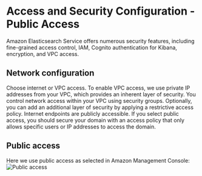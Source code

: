 # Access and Security Configuration - Public Access

Amazon Elasticsearch Service offers numerous security features, including fine-grained access control, IAM, Cognito authentication for Kibana, encryption, and VPC access. 

## Network configuration

Choose internet or VPC access. To enable VPC access, we use private IP addresses from your VPC, which provides an inherent layer of security. You control network access within your VPC using security groups. Optionally, you can add an additional layer of security by applying a restrictive access policy. Internet endpoints are publicly accessible. If you select public access, you should secure your domain with an access policy that only allows specific users or IP addresses to access the domain.

## Public access

Here we use public access as selected in Amazon Management Console:
![Public access](image\aes-network-configurationpublic.png)
